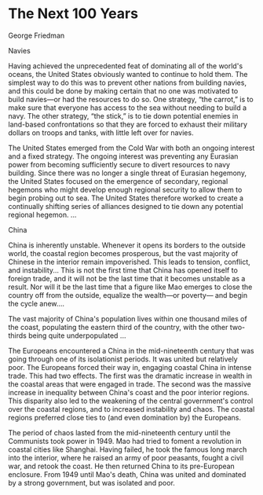 # The Next 100 Years

George Friedman

<a name='navies'></a>

Navies

Having achieved the unprecedented feat of dominating all of the
world's oceans, the United States obviously wanted to continue to hold
them. The simplest way to do this was to prevent other nations from
building navies, and this could be done by making certain that no one
was motivated to build navies—or had the resources to do so. One
strategy, “the carrot,” is to make sure that everyone has access to
the sea without needing to build a navy. The other strategy, “the
stick,” is to tie down potential enemies in land-based confrontations
so that they are forced to exhaust their military dollars on troops
and tanks, with little left over for navies.

The United States emerged from the Cold War with both an ongoing
interest and a fixed strategy. The ongoing interest was preventing any
Eurasian power from becoming sufficiently secure to divert resources
to navy building. Since there was no longer a single threat of
Eurasian hegemony, the United States focused on the emergence of
secondary, regional hegemons who might develop enough regional
security to allow them to begin probing out to sea. The United States
therefore worked to create a continually shifting series of alliances
designed to tie down any potential regional hegemon. ...

<a name='china'></a>

China

China is inherently unstable. Whenever it opens its borders to the
outside world, the coastal region becomes prosperous, but the vast
majority of Chinese in the interior remain impoverished. This leads to
tension, conflict, and instability... This is not the first time that
China has opened itself to foreign trade, and it will not be the last
time that it becomes unstable as a result. Nor will it be the last
time that a figure like Mao emerges to close the country off from the
outside, equalize the wealth—or poverty— and begin the cycle anew....

The vast majority of China's population lives within one thousand
miles of the coast, populating the eastern third of the country, with
the other two-thirds being quite underpopulated ...

The Europeans encountered a China in the mid-nineteenth century that
was going through one of its isolationist periods. It was united but
relatively poor. The Europeans forced their way in, engaging coastal
China in intense trade. This had two effects. The first was the
dramatic increase in wealth in the coastal areas that were engaged in
trade. The second was the massive increase in inequality between
China's coast and the poor interior regions. This disparity also led
to the weakening of the central government's control over the coastal
regions, and to increased instability and chaos. The coastal regions
preferred close ties to (and even domination by) the Europeans.

The period of chaos lasted from the mid-nineteenth century until the
Communists took power in 1949. Mao had tried to foment a revolution in
coastal cities like Shanghai. Having failed, he took the famous long
march into the interior, where he raised an army of poor peasants,
fought a civil war, and retook the coast. He then returned China to
its pre-European enclosure. From 1949 until Mao's death, China was
united and dominated by a strong government, but was isolated and
poor.